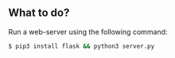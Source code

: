 
## What to do?

Run a web-server using the following command:

```sh
$ pip3 install flask && python3 server.py
```

